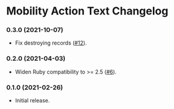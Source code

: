 # Mobility Action Text Changelog

### 0.3.0 (2021-10-07)
- Fix destroying records ([#12](https://github.com/sedubois/mobility-actiontext/pull/12)).

### 0.2.0 (2021-04-03)
- Widen Ruby compatibility to >= 2.5 ([#6](https://github.com/sedubois/mobility-actiontext/pull/6)).

### 0.1.0 (2021-02-26)
- Initial release.
